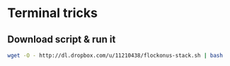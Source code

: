 # Terminal tricks

## Download script & run it
```sh
wget -O - http://dl.dropbox.com/u/11210438/flockonus-stack.sh | bash
```
